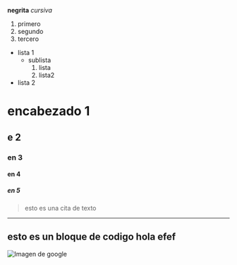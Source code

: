 **negrita**
*cursiva*
1. primero
2. segundo
3. tercero
* lista 1
  * sublista
    1. lista
    2. lista2
* lista 2
# encabezado 1
## e 2
### en 3
#### en 4
##### en 5
> esto es una cita de texto


---
esto es un bloque de codigo
hola
efef
---


![Imagen de google](https://afinde-production.s3.amazonaws.com/uploads/859b1946-3b00-44d3-b7ff-2acd2ce3aa64.png)

